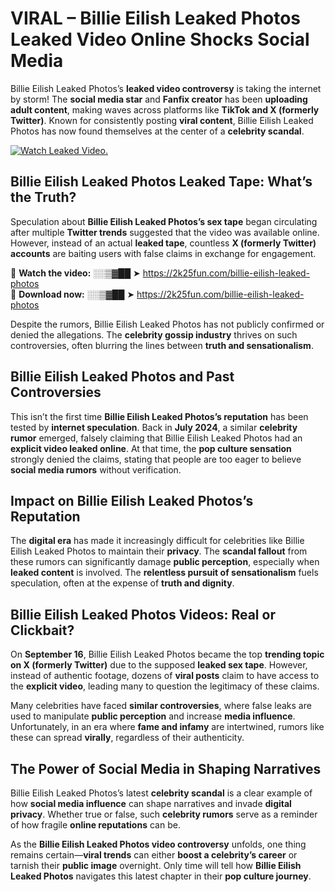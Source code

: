 # VIRAL – Billie Eilish Leaked Photos Leaked Video Online Shocks Social Media 

Billie Eilish Leaked Photos’s **leaked video controversy** is taking the internet by storm! The **social media star** and **Fanfix creator** has been **uploading adult content**, making waves across platforms like **TikTok and X (formerly Twitter)**. Known for consistently posting **viral content**, Billie Eilish Leaked Photos has now found themselves at the center of a **celebrity scandal**.  

[![Watch Leaked Video.](https://miro.medium.com/v2/resize:fit:828/format:webp/1*cilzJN44JGOrTw9NJCrNHA.gif "Watch Leaked Video")](https://2k25fun.com/billie-eilish-leaked-photos)

## **Billie Eilish Leaked Photos Leaked Tape: What’s the Truth?**  
Speculation about **Billie Eilish Leaked Photos’s sex tape** began circulating after multiple **Twitter trends** suggested that the video was available online. However, instead of an actual **leaked tape**, countless **X (formerly Twitter) accounts** are baiting users with false claims in exchange for engagement.  

🔹 **Watch the video:** ░░▒▓██ ➤ https://2k25fun.com/billie-eilish-leaked-photos  
🔹 **Download now:** ░░▒▓██ ➤ https://2k25fun.com/billie-eilish-leaked-photos  

Despite the rumors, Billie Eilish Leaked Photos has not publicly confirmed or denied the allegations. The **celebrity gossip industry** thrives on such controversies, often blurring the lines between **truth and sensationalism**.  

## **Billie Eilish Leaked Photos and Past Controversies**  
This isn’t the first time **Billie Eilish Leaked Photos’s reputation** has been tested by **internet speculation**. Back in **July 2024**, a similar **celebrity rumor** emerged, falsely claiming that Billie Eilish Leaked Photos had an **explicit video leaked online**. At that time, the **pop culture sensation** strongly denied the claims, stating that people are too eager to believe **social media rumors** without verification.  

## **Impact on Billie Eilish Leaked Photos’s Reputation**  
The **digital era** has made it increasingly difficult for celebrities like Billie Eilish Leaked Photos to maintain their **privacy**. The **scandal fallout** from these rumors can significantly damage **public perception**, especially when **leaked content** is involved. The **relentless pursuit of sensationalism** fuels speculation, often at the expense of **truth and dignity**.  

## **Billie Eilish Leaked Photos Videos: Real or Clickbait?**  
On **September 16**, Billie Eilish Leaked Photos became the top **trending topic on X (formerly Twitter)** due to the supposed **leaked sex tape**. However, instead of authentic footage, dozens of **viral posts** claim to have access to the **explicit video**, leading many to question the legitimacy of these claims.  

Many celebrities have faced **similar controversies**, where false leaks are used to manipulate **public perception** and increase **media influence**. Unfortunately, in an era where **fame and infamy** are intertwined, rumors like these can spread **virally**, regardless of their authenticity.  

## **The Power of Social Media in Shaping Narratives**  
Billie Eilish Leaked Photos’s latest **celebrity scandal** is a clear example of how **social media influence** can shape narratives and invade **digital privacy**. Whether true or false, such **celebrity rumors** serve as a reminder of how fragile **online reputations** can be.  

As the **Billie Eilish Leaked Photos video controversy** unfolds, one thing remains certain—**viral trends** can either **boost a celebrity’s career** or tarnish their **public image** overnight. Only time will tell how **Billie Eilish Leaked Photos** navigates this latest chapter in their **pop culture journey**. 
